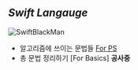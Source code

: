 ## *Swift Langauge*

![SwiftBlackMan](https://us.123rf.com/450wm/ismagilov/ismagilov1701/ismagilov170100088/68278937-%EC%9E%90%EC%8B%A0%EC%9D%98-%EB%85%B8%ED%8A%B8%EB%B6%81-%ED%82%A4%EB%B3%B4%EB%93%9C%EC%97%90%EC%84%9C-%EC%9E%85%EB%A0%A5%ED%95%98%EB%8A%94-%EB%8F%99%EC%95%88-%EC%B8%A1%EB%A9%B4%EC%9D%84-%EC%B0%BE%EA%B3%A0-%EB%AC%B4%EC%84%9C-%EC%9B%8C-%EC%95%84%ED%94%84%EB%A6%AC%EC%B9%B4-%EA%B3%84-%EB%AF%B8%EA%B5%AD%EC%9D%B8-%ED%95%B4%EC%BB%A4%EC%9D%98-%EC%B4%88%EC%83%81%ED%99%94-%EA%B7%B8%EB%93%A4%EC%9D%98-%EC%9D%BC%EC%9D%84%ED%95%98%EB%8A%94-fbi%EC%9D%98-%EA%B0%9C%EB%85%90.jpg?ver=6)
  


- 알고리즘에 쓰이는 문법들 [For PS](https://github.com/giljihun/Swift/blob/master/Swift_For_PS.md)
- 총 문법 정리하기 [For Basics] **공사중**
